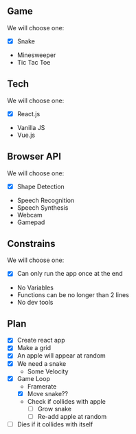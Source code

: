 
## Game

We will choose one:

* [x] Snake
* Minesweeper
* Tic Tac Toe

## Tech

We will choose one:

* [x] React.js
* Vanilla JS
* Vue.js

## Browser API

We will choose one:

* [x] Shape Detection
* Speech Recognition
* Speech Synthesis
* Webcam
* Gamepad

## Constrains

We will choose one:

* [x] Can only run the app once at the end
* No Variables
* Functions can be no longer than 2 lines
* No dev tools

## Plan

* [x] Create react app
* [x] Make a grid
* [x] An apple will appear at random
* [x] We need a snake
  * Some Velocity
* [x] Game Loop
  * Framerate
  * [x] Move snake??
  * Check if collides with apple
    * [ ] Grow snake
    * [ ] Re-add apple at random
* [ ] Dies if it collides with itself